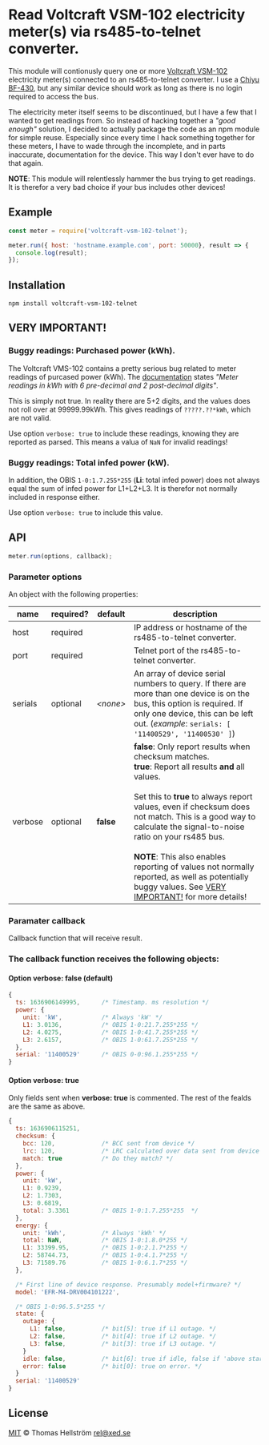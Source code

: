 # Read Voltcraft VSM-102 electricity meter(s) via rs485-to-telnet converter.

This module will contionusly query one or more [Voltcraft VSM-102](https://www.conrad.com/p/voltcraft-vsm-102-electricity-meter-3-phase-digital-mid-approved-no-1-pcs-125439) electricity meter(s) connected to an rs485-to-telnet converter. I use a [Chiyu BF-430](https://www.chiyu-tech.com/product-bf430-serial-to-tcp-ip-converter-rs485-to-tcp-ip-converter.html), but any similar device should work as long as there is no login required to access the bus. 

The electricity meter itself seems to be discontinued, but I have a few that I wanted to get readings from. So instead of hacking together a _"good enough"_ solution, I decided to actually package the code as an npm module for simple reuse. Especially since every time I hack something together for these meters, I have to wade through the incomplete, and in parts inaccurate, documentation for the device. This way I don't ever have to do that again.

__NOTE__: This module will relentlessly hammer the bus trying to get readings. It is therefor a very bad choice if your bus includes other devices!

## Example

```javascript
const meter = require('voltcraft-vsm-102-telnet');

meter.run({ host: 'hostname.example.com', port: 50000}, result => {
  console.log(result);
});
```

## Installation
```shellscript
npm install voltcraft-vsm-102-telnet
```
## <a name="very-important"></a>VERY IMPORTANT!

### Buggy readings: Purchased power (kWh).
The Voltcraft VMS-102 contains a pretty serious bug related to meter readings of purcased power (kWh). The [documentation](https://asset.conrad.com/media10/add/160267/c1/-/gl/000125439ML01/manual-125439-voltcraft-vsm-102-electricity-meter-3-phase-digital-mid-approved-no-1-pcs.pdf) states _"Meter readings in kWh with 6 pre-decimal and 2 post-decimal digits"_. 

This is simply not true. In reality there are 5+2 digits, and the values does not roll over at 99999.99kWh. This gives readings of `?????.??*kWh`, which are not valid. 

Use option `verbose: true` to include these readings, knowing they are reported as parsed. This means a valua of `NaN` for invalid readings!

### Buggy readings: Total infed power (kW).
In addition, the OBIS `1-0:1.7.255*255` (__Li__: total infed power) does not always equal the sum of infed power for L1+L2+L3. It is therefor not normally included in response either. 

Use option `verbose: true` to include this value.

## API
```javascript
meter.run(options, callback);
```
### Parameter __options__
An object with the following properties:

|name     |required?| default   | description|
|------   |---------|---------  |------------------------------------------------------|
|host     |required |           |IP address or hostname of the rs485-to-telnet converter.
|port     |required |           |Telnet port of the rs485-to-telnet converter.
|serials  |optional |_\<none>_ |An array of device serial numbers to query. If there are more than one device is on the bus, this option is required. If only one device, this can be left out. (_example_: `serials: [ '11400529', '11400530' ]`)
|verbose  |optional |__false__  |__false__: Only report results when checksum matches. <br>__true__: Report all results __and__ all values.<br><br>Set this to __true__ to always report values, even if checksum does not match. This is a good way to calculate the signal-to-noise ratio on your rs485 bus.<br><br>__NOTE__: This also enables reporting of values not normally reported, as well as potentially buggy values. See [VERY IMPORTANT!](#very-important) for more details!

### Paramater __callback__
Callback function that will receive result. 

### The callback function receives the following objects:

#### Option __verbose: false__ (default)
```javascript
{
  ts: 1636906149995,      /* Timestamp. ms resolution */
  power: { 
    unit: 'kW',           /* Always 'kW' */
    L1: 3.0136,           /* OBIS 1-0:21.7.255*255 */
    L2: 4.0275,           /* OBIS 1-0:41.7.255*255 */
    L3: 2.6157,           /* OBIS 1-0:61.7.255*255 */
  },
  serial: '11400529'      /* OBIS 0-0:96.1.255*255 */
}
```

#### Option __verbose: true__
Only fields sent when __verbose: true__ is commented. The rest of the fealds are the same as above.
```javascript
{
  ts: 1636906115251,
  checksum: { 
    bcc: 120,             /* BCC sent from device */
    lrc: 120,             /* LRC calculated over data sent from device */
    match: true           /* Do they match? */
  },
  power: { 
    unit: 'kW', 
    L1: 0.9239, 
    L2: 1.7303, 
    L3: 0.6819, 
    total: 3.3361         /* OBIS 1-0:1.7.255*255  */
  },
  energy: { 
    unit: 'kWh',          /* Always 'kWh' */
    total: NaN,           /* OBIS 1-0:1.8.0*255 */
    L1: 33399.95,         /* OBIS 1-0:2.1.7*255 */
    L2: 58744.73,         /* OBIS 1-0:4.1.7*255 */
    L3: 71589.76          /* OBIS 1-0:6.1.7*255 */
  },

  /* First line of device response. Presumably model+firmware? */
  model: 'EFR-M4-DRV004101222',

  /* OBIS 1-0:96.5.5*255 */
  state: {
    outage: {
      L1: false,          /* bit[5]: true if L1 outage. */ 
      L2: false,          /* bit[4]: true if L2 outage. */ 
      L3: false,          /* bit[3]: true if L3 outage. */ 
    }
    idle: false,          /* bit[6]: true if idle, false if 'above start-up' */
    error: false          /* bit[0]: true on error. */ 
  }
  serial: '11400529'
}
```
## License
[MIT](LICENSE.md) &copy; Thomas Hellström <rel@xed.se>